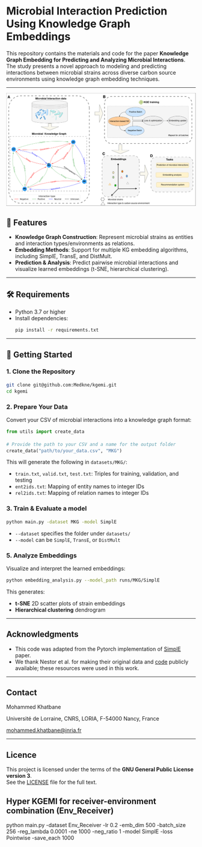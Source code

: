 # Microbial Interaction Prediction Using Knowledge Graph Embeddings


This repository contains the materials and code for the paper **Knowledge Graph Embedding for Predicting and Analyzing Microbial Interactions**. The study presents a novel approach to modeling and predicting interactions between microbial strains across diverse carbon source environments using knowledge graph embedding techniques.

---

<div style="background-color:white">
  <img src="architecture_kgemi.drawio.png" alt="Model Diagram" width="900"/>
</div>


## 🚀 Features

- **Knowledge Graph Construction**: Represent microbial strains as entities and interaction types/environments as relations.  
- **Embedding Methods**: Support for multiple KG embedding algorithms, including SimplE, TransE, and DistMult.  
- **Prediction & Analysis**: Predict pairwise microbial interactions and visualize learned embeddings (t-SNE, hierarchical clustering).

---


## 🛠️ Requirements

- Python 3.7 or higher  
- Install dependencies:
  ```bash
  pip install -r requirements.txt
  ```

---

## 🔧 Getting Started

### 1. Clone the Repository

```bash
git clone git@github.com:Medkne/kgemi.git
cd kgemi
```

### 2. Prepare Your Data

Convert your CSV of microbial interactions into a knowledge graph format:

```python
from utils import create_data

# Provide the path to your CSV and a name for the output folder
create_data("path/to/your_data.csv", "MKG")
```

This will generate the following in `datasets/MKG/`:

- `train.txt`, `valid.txt`, `test.txt`: Triples for training, validation, and testing  
- `ent2ids.txt`: Mapping of entity names to integer IDs  
- `rel2ids.txt`: Mapping of relation names to integer IDs  

### 3. Train & Evaluate a model

```bash
python main.py -dataset MKG -model SimplE
```

- `--dataset` specifies the folder under `datasets/`  
- `--model` can be `SimplE`, `TransE`, or `DistMult`  


### 5. Analyze Embeddings

Visualize and interpret the learned embeddings:

```bash
python embedding_analysis.py --model_path runs/MKG/SimplE
```

This generates:

- **t-SNE** 2D scatter plots of strain embeddings  
- **Hierarchical clustering** dendrogram

---

## Acknowledgments

* This code was adapted from the Pytorch implementation of [SimplE](https://github.com/baharefatemi/SimplE) paper. 
* We thank Nestor et al. for making their original data and [code](https://github.com/einatnestor/Microbial-interaction-prediction) publicly available; these resources were used in this work. 


---

## Contact

Mohammed Khatbane

Université de Lorraine, CNRS, LORIA, F-54000 Nancy, France

mohammed.khatbane@inria.fr

---

## Licence

This project is licensed under the terms of the **GNU General Public License version 3**.  
See the [LICENSE](LICENSE) file for the full text.

## Hyper KGEMI for receiver-environment combination (Env_Receiver)

python main.py -dataset Env_Receiver -lr 0.2 -emb_dim 500 -batch_size 256 -reg_lambda 0.0001 -ne 1000 -neg_ratio 1 -model SimplE -loss Pointwise -save_each 1000
